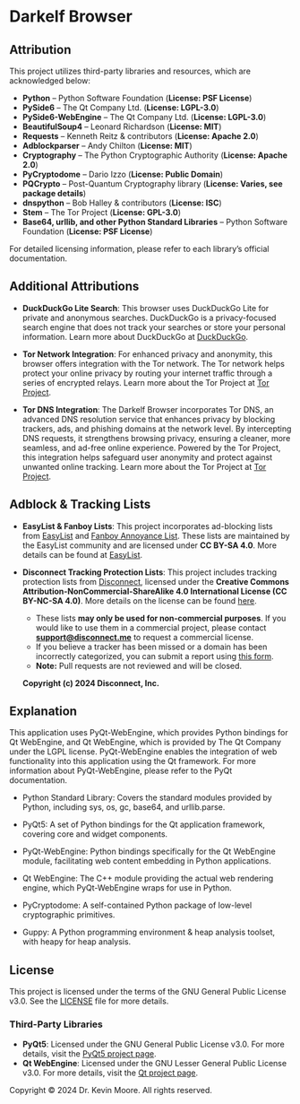 # Darkelf Browser

## Attribution

This project utilizes third-party libraries and resources, which are acknowledged below:  

- **Python** – Python Software Foundation (**License: PSF License**)  
- **PySide6** – The Qt Company Ltd. (**License: LGPL-3.0**)  
- **PySide6-WebEngine** – The Qt Company Ltd. (**License: LGPL-3.0**)  
- **BeautifulSoup4** – Leonard Richardson (**License: MIT**)  
- **Requests** – Kenneth Reitz & contributors (**License: Apache 2.0**)  
- **Adblockparser** – Andy Chilton (**License: MIT**)  
- **Cryptography** – The Python Cryptographic Authority (**License: Apache 2.0**)  
- **PyCryptodome** – Dario Izzo (**License: Public Domain**)  
- **PQCrypto** – Post-Quantum Cryptography library (**License: Varies, see package details**)  
- **dnspython** – Bob Halley & contributors (**License: ISC**)  
- **Stem** – The Tor Project (**License: GPL-3.0**)  
- **Base64, urllib, and other Python Standard Libraries** – Python Software Foundation (**License: PSF License**)  

For detailed licensing information, please refer to each library’s official documentation.  

## Additional Attributions

- **DuckDuckGo Lite Search**: 
This browser uses DuckDuckGo Lite for private and anonymous searches. DuckDuckGo is a privacy-focused search engine that does not track your searches or store your personal information. Learn more about DuckDuckGo at [DuckDuckGo](https://duckduckgo.com/).

- **Tor Network Integration**: 
For enhanced privacy and anonymity, this browser offers integration with the Tor network. The Tor network helps protect your online privacy by routing your internet traffic through a series of encrypted relays. Learn more about the Tor Project at [Tor Project](https://www.torproject.org/).

- **Tor DNS Integration**:
The Darkelf Browser incorporates Tor DNS, an advanced DNS resolution service that enhances privacy by blocking trackers, ads, and phishing domains at the network level. By intercepting DNS requests, it strengthens browsing privacy, ensuring a cleaner, more seamless, and ad-free online experience. Powered by the Tor Project, this integration helps safeguard user anonymity and protect against unwanted online tracking. Learn more about the Tor Project at [Tor Project](https://www.torproject.org/).

## Adblock & Tracking Lists
- **EasyList & Fanboy Lists**: This project incorporates ad-blocking lists from [EasyList](https://easylist.to/) and [Fanboy Annoyance List](https://easylist.to/pages/other-supplementary-filter-lists-and-easylist-variants.html). These lists are maintained by the EasyList community and are licensed under **CC BY-SA 4.0**. More details can be found at [EasyList](https://easylist.to/).  

- **Disconnect Tracking Protection Lists**: This project includes tracking protection lists from [Disconnect](https://github.com/disconnectme/disconnect-tracking-protection), licensed under the **Creative Commons Attribution-NonCommercial-ShareAlike 4.0 International License (CC BY-NC-SA 4.0)**. More details on the license can be found [here](https://creativecommons.org/licenses/by-nc-sa/4.0/).  

  - These lists **may only be used for non-commercial purposes**. If you would like to use them in a commercial project, please contact **support@disconnect.me** to request a commercial license.  
  - If you believe a tracker has been missed or a domain has been incorrectly categorized, you can submit a report using [this form](https://github.com/disconnectme/disconnect-tracking-protection).  
  - **Note:** Pull requests are not reviewed and will be closed.  

  **Copyright (c) 2024 Disconnect, Inc.**  
  

## Explanation
This application uses PyQt-WebEngine, which provides Python bindings for Qt WebEngine, and Qt WebEngine, which is provided by The Qt Company under the LGPL license.
PyQt-WebEngine enables the integration of web functionality into this application using the Qt framework.
For more information about PyQt-WebEngine, please refer to the PyQt documentation. 

- Python Standard Library: Covers the standard modules provided by Python, including sys, os, gc, base64, and urllib.parse.
- PyQt5: A set of Python bindings for the Qt application framework, covering core and widget components.
- PyQt-WebEngine: Python bindings specifically for the Qt WebEngine module, facilitating web content embedding in Python    applications.
    
- Qt WebEngine: The C++ module providing the actual web rendering engine, which PyQt-WebEngine wraps for use in Python.
- PyCryptodome: A self-contained Python package of low-level cryptographic primitives.
- Guppy: A Python programming environment & heap analysis toolset, with heapy for heap analysis.

## License
This project is licensed under the terms of the GNU General Public License v3.0. See the [LICENSE](LICENSE) file for more details.

### Third-Party Libraries
- **PyQt5**: Licensed under the GNU General Public License v3.0. For more details, visit the [PyQt5 project page](https://riverbankcomputing.com/software/pyqt/intro).
- **Qt WebEngine**: Licensed under the GNU Lesser General Public License v3.0. For more details, visit the [Qt project page](https://www.qt.io/).

Copyright © 2024 Dr. Kevin Moore. All rights reserved.
